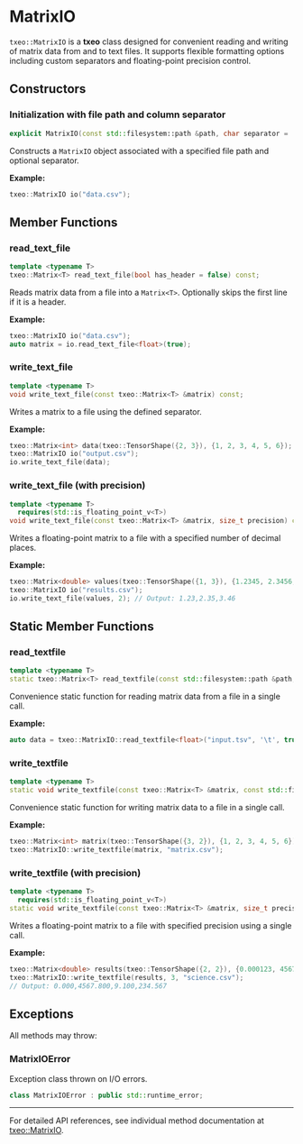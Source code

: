 # MatrixIO

`txeo::MatrixIO` is a **txeo** class designed for convenient reading and writing of matrix data from and to text files. It supports flexible formatting options including custom separators and floating-point precision control.

## Constructors

### Initialization with file path and column separator

```cpp
explicit MatrixIO(const std::filesystem::path &path, char separator = ',');
```

Constructs a `MatrixIO` object associated with a specified file path and optional separator.

**Example:**

```cpp
txeo::MatrixIO io("data.csv");
```

## Member Functions

### read_text_file

```cpp
template <typename T>
txeo::Matrix<T> read_text_file(bool has_header = false) const;
```

Reads matrix data from a file into a `Matrix<T>`. Optionally skips the first line if it is a header.

**Example:**

```cpp
txeo::MatrixIO io("data.csv");
auto matrix = io.read_text_file<float>(true);
```

### write_text_file

```cpp
template <typename T>
void write_text_file(const txeo::Matrix<T> &matrix) const;
```

Writes a matrix to a file using the defined separator.

**Example:**

```cpp
txeo::Matrix<int> data(txeo::TensorShape({2, 3}), {1, 2, 3, 4, 5, 6});
txeo::MatrixIO io("output.csv");
io.write_text_file(data);
```

### write_text_file (with precision)

```cpp
template <typename T>
  requires(std::is_floating_point_v<T>)
void write_text_file(const txeo::Matrix<T> &matrix, size_t precision) const;
```

Writes a floating-point matrix to a file with a specified number of decimal places.

**Example:**

```cpp
txeo::Matrix<double> values(txeo::TensorShape({1, 3}), {1.2345, 2.3456, 3.4567});
txeo::MatrixIO io("results.csv");
io.write_text_file(values, 2); // Output: 1.23,2.35,3.46
```

## Static Member Functions

### read_textfile

```cpp
template <typename T>
static txeo::Matrix<T> read_textfile(const std::filesystem::path &path, char separator = ',', bool has_header = false);
```

Convenience static function for reading matrix data from a file in a single call.

**Example:**

```cpp
auto data = txeo::MatrixIO::read_textfile<float>("input.tsv", '\t', true);
```

### write_textfile

```cpp
template <typename T>
static void write_textfile(const txeo::Matrix<T> &matrix, const std::filesystem::path &path, char separator = ',');
```

Convenience static function for writing matrix data to a file in a single call.

**Example:**

```cpp
txeo::Matrix<int> matrix(txeo::TensorShape({3, 2}), {1, 2, 3, 4, 5, 6});
txeo::MatrixIO::write_textfile(matrix, "matrix.csv");
```

### write_textfile (with precision)

```cpp
template <typename T>
  requires(std::is_floating_point_v<T>)
static void write_textfile(const txeo::Matrix<T> &matrix, size_t precision, const std::filesystem::path &path, char separator = ',');
```

Writes a floating-point matrix to a file with specified precision using a single call.

**Example:**

```cpp
txeo::Matrix<double> results(txeo::TensorShape({2, 2}), {0.000123, 4567.8, 9.1, 234.567});
txeo::MatrixIO::write_textfile(results, 3, "science.csv");
// Output: 0.000,4567.800,9.100,234.567
```

## Exceptions

All methods may throw:

### MatrixIOError

Exception class thrown on I/O errors.

```cpp
class MatrixIOError : public std::runtime_error;
```

---

For detailed API references, see individual method documentation at [txeo::MatrixIO](https://txeo-doc.netlify.app/classtxeo_1_1_matrix_i_o.html).
